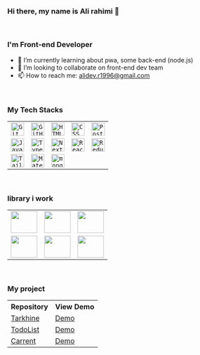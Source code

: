 ### Hi there, my name is Ali rahimi 👋
<br />

### I'm Front-end Developer

- 🌱 I’m currently learning about pwa, some back-end (node.js)
- 👯 I’m looking to collaborate on front-end dev team
- 📫 How to reach me: alidev.r1996@gmail.com
<br />

### My Tech Stacks
<table>
		<tr>
			<td><code><img width="30" src="https://user-images.githubusercontent.com/25181517/192108372-f71d70ac-7ae6-4c0d-8395-51d8870c2ef0.png" alt="Git" title="Git"/></code></td>
			<td><code><img width="30" src="https://user-images.githubusercontent.com/25181517/192108374-8da61ba1-99ec-41d7-80b8-fb2f7c0a4948.png" alt="GitHub" title="GitHub"/></code></td>
			<td><code><img width="30" src="https://user-images.githubusercontent.com/25181517/192158954-f88b5814-d510-4564-b285-dff7d6400dad.png" alt="HTML" title="HTML"/></code></td>
			<td><code><img width="30" src="https://user-images.githubusercontent.com/25181517/183898674-75a4a1b1-f960-4ea9-abcb-637170a00a75.png" alt="CSS" title="CSS"/></code></td>
		<td><code><img width="30" src="https://user-images.githubusercontent.com/25181517/192109061-e138ca71-337c-4019-8d42-4792fdaa7128.png" alt="Postman" title="Postman"/></code></td>
    </tr>
  <tr>
    <td><code><img width="30" src="https://user-images.githubusercontent.com/25181517/117447155-6a868a00-af3d-11eb-9cfe-245df15c9f3f.png" alt="JavaScript" title="JavaScript"/></code></td>
      <td><code><img width="30" src="https://user-images.githubusercontent.com/25181517/183890598-19a0ac2d-e88a-4005-a8df-1ee36782fde1.png" alt="TypeScript" title="TypeScript"/></code></td>
      <td><code><img width="30" src="https://github.com/marwin1991/profile-technology-icons/assets/136815194/5f8c622c-c217-4649-b0a9-7e0ee24bd704" alt="Next.js" title="Next.js"/></code></td>
			<td><code><img width="30" src="https://user-images.githubusercontent.com/25181517/183897015-94a058a6-b86e-4e42-a37f-bf92061753e5.png" alt="React" title="React"/></code></td>
    <td><code><img width="30" src="https://user-images.githubusercontent.com/25181517/187896150-cc1dcb12-d490-445c-8e4d-1275cd2388d6.png" alt="Redux" title="Redux"/></code></td>
  </tr>
		<tr>
      <td><code><img width="30" src="https://user-images.githubusercontent.com/25181517/202896760-337261ed-ee92-4979-84c4-d4b829c7355d.png" alt="Tailwind CSS" title="Tailwind CSS"/></code></td>
      <td><code><img width="30" src="https://user-images.githubusercontent.com/25181517/189716630-fe6c084c-6c66-43af-aa49-64c8aea4a5c2.png" alt="Material UI" title="Material UI"/></code></td>
			<td><code><img width="30" src="https://user-images.githubusercontent.com/25181517/182884177-d48a8579-2cd0-447a-b9a6-ffc7cb02560e.png" alt="mongoDB" title="mongoDB"/></code></td>
		</tr>
	</table>
<br />

### library i work
<table>
  <tr>
    <td><img src='https://s8.uupload.ir/files/axios_aaz3.png' width='60' height='50' /></td>
    <td><img src='https://s8.uupload.ir/files/react-query_iinu.png' width='60' height='50' /></td>
    <td><img src='https://s8.uupload.ir/files/leaflet-map_siud.jpg' width='60' height='50' /></td>
  </tr>
  <tr>
    <td><img src='https://s8.uupload.ir/files/formik_dw34.png' width='60' height='50' /></td>
    <td><img src='https://s8.uupload.ir/files/react-hook-form_6udx.png' width='60' height='50' /></td>
    <td><img src='https://s8.uupload.ir/files/styled-component_vo8d.png' width='60' height='50' /></td>
  </tr>
</table>

<br/>

### My project
<table>
	<tr>
		<th>Repository</th>
		<th>View Demo</th>
	</tr>
	<tr>
		<td > <a href='https://github.com/alidev-r1996/tarkhine'>Tarkhine</a> </td>
		<td> <a href='https://tarkhine-zeta.vercel.app/'> Demo</a> </td>
	</tr>
	<tr>
		<td > <a href='https://github.com/alidev-r1996/todolist'>TodoList</a> </td>
		<td > <a href='https://todolist-seven-peach.vercel.app/'> Demo</a> </td>
	</tr>
	<tr>
		<td><a href='https://github.com/alidev-r1996/carrent'>Carrent</a></td>
		<td><a href='https://carrent-green.vercel.app/'>Demo</a></td>
	</tr>
</table>


